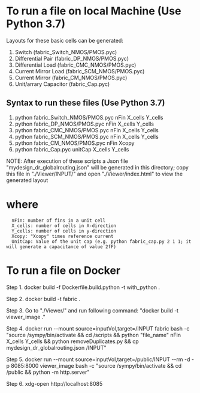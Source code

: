 # To run a file on local Machine (Use Python 3.7)

Layouts for these basic cells can be generated:

1. Switch (fabric_Switch_NMOS/PMOS.pyc)	                     
2. Differential Pair (fabric_DP_NMOS/PMOS.pyc)		                     
3. Differential Load (fabric_CMC_NMOS/PMOS.pyc)		                     
4. Current Mirror Load (fabric_SCM_NMOS/PMOS.pyc)		                     
5. Current Mirror	     (fabric_CM_NMOS/PMOS.pyc)		                     
6. Unit/arrary Capacitor (fabric_Cap.pyc)

## Syntax to run these files (Use Python 3.7)

1. python fabric_Switch_NMOS/PMOS.pyc nFin X_cells Y_cells
2. python fabric_DP_NMOS/PMOS.pyc nFin X_cells Y_cells
3. python fabric_CMC_NMOS/PMOS.pyc nFin X_cells Y_cells
4. python fabric_SCM_NMOS/PMOS.pyc nFin X_cells Y_cells
5. python fabric_CM_NMOS/PMOS.pyc nFin Xcopy
6. python fabric_Cap.pyc unitCap X_cells Y_cells

NOTE: After execution of these scripts a Json file "mydesign_dr_globalrouting.json" will be generated in this directory; copy this file in "./Viewer/INPUT/" and open "./Viewer/index.html" to view the generated layout

# where 
      nFin: number of fins in a unit cell
      X_cells: number of cells in X-direction
      Y_cells: number of cells in y-direction
      Xcopy: "Xcopy" times reference current
      UnitCap: Value of the unit cap (e.g. python fabric_cap.py 2 1 1; it will generate a capacitance of value 2fF)


# To run a file on Docker

Step 1. docker build -f Dockerfile.build.python -t with_python .

Step 2. docker build -t fabric .

Step 3. Go to "./Viewer/" and run following command: "docker build -t viewer_image ."

Step 4. docker run --mount source=inputVol,target=/INPUT fabric bash -c "source /sympy/bin/activate && cd /scripts && python "file_name" nFin X_cells Y_cells && python removeDuplicates.py && cp mydesign_dr_globalrouting.json /INPUT"

Step 5. docker run --mount source=inputVol,target=/public/INPUT --rm -d -p 8085:8000 viewer_image bash -c "source /sympy/bin/activate && cd /public && python -m http.server"

Step 6. xdg-open http://localhost:8085


